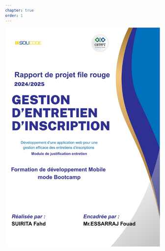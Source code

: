 ```yaml
---
chapter: true
order: 1
---
```


<img src="../assets/img/Page_de_gard.jpg" alt="Carte d’empathie" width="660"> 
